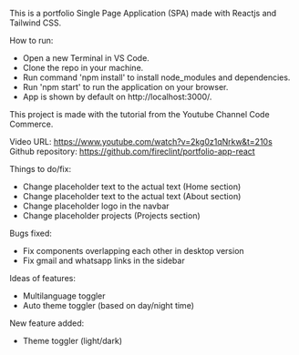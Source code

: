 This is a portfolio Single Page Application (SPA) made with Reactjs and Tailwind CSS.

How to run:


- Open a new Terminal in VS Code.
- Clone the repo in your machine.
- Run command 'npm install' to install node_modules and dependencies.
- Run 'npm start' to run the application on your browser.
- App is shown by default on http://localhost:3000/.

This project is made with the tutorial from the Youtube Channel Code Commerce.

Video URL: 
https://www.youtube.com/watch?v=2kg0z1qNrkw&t=210s
Github repository:
https://github.com/fireclint/portfolio-app-react


Things to do/fix: 
- Change placeholder text to the actual text (Home section)
- Change placeholder text to the actual text (About section)
- Change placeholder logo in the navbar
- Change placeholder projects (Projects section)

Bugs fixed:
- Fix components overlapping each other in desktop version
- Fix gmail and whatsapp links in the sidebar

Ideas of features:
- Multilanguage toggler
- Auto theme toggler (based on day/night time)

New feature added: 
- Theme toggler (light/dark)
